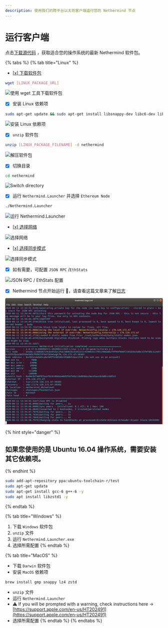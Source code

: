 ```yaml
---
description: 使用我们的跨平台以太坊客户端运行您的 Nethermind 节点
---
```


# 运行客户端

点击[下载源代码](../download-sources/) ，获取适合您的操作系统的最新 Nethermind 软件包。

{% tabs %}
{% tab title="Linux" %}
* [\[x\] 下载软件包](../download-sources/)

```bash
wget [LINUX_PACKAGE_URL]
```

![&#x4F7F;&#x7528; wget &#x5DE5;&#x5177;&#x4E0B;&#x8F7D;&#x8F6F;&#x4EF6;&#x5305;](../../.gitbook/assets/image%20%282%29.png)

* [x] 安装 Linux 依赖项

```bash
sudo apt-get update && sudo apt-get install libsnappy-dev libc6-dev libc6 unzip -y
```

![&#x5B89;&#x88C5; Linux &#x4F9D;&#x8D56;&#x9879;](../../.gitbook/assets/image%20%2816%29.png)

* [x] `unzip` 软件包

```bash
unzip [LINUX_PACKAGE_FILENAME] -d nethermind
```

![&#x89E3;&#x538B;&#x8F6F;&#x4EF6;&#x5305;](../../.gitbook/assets/image%20%287%29.png)

* [x] 切换目录

```bash
cd nethermind
```

![Switch directory](../../.gitbook/assets/image%20%288%29%20%281%29%20%281%29%20%281%29%20%281%29.png)

* [x] 运行 `Nethermind.Launcher` 并选择 `Ethereum Node`

```bash
./Nethermind.Launcher
```

![&#x8FD0;&#x884C; Nethermind.Launcher](../../.gitbook/assets/image%20%2819%29.png)

* [\[x\] 选择网络](../networks.md)

![&#x9009;&#x62E9;&#x7F51;&#x7EDC;](../../.gitbook/assets/image%20%2814%29.png)

* [\[x\] 选择同步模式](../sync-modes.md)

![&#x9009;&#x62E9;&#x540C;&#x6B65;&#x6A21;&#x5F0F;](../../.gitbook/assets/image%20%285%29.png)

* [x] 如有需要，可配置 `JSON RPC` /`EthStats`

![JSON RPC / EthStats &#x914D;&#x7F6E;](../../.gitbook/assets/image%20%2813%29.png)

* [x] Nethermind 节点开始运行 🎉，请查看这篇文章来了解[日志](../../#explaining-nethermind-logs)

![Nethermind client running Ethereum Mainnet](../../.gitbook/assets/image%20%2818%29%20%281%29%20%281%29%20%281%29%20%281%29%20%281%29%20%281%29%20%284%29%20%282%29%20%281%29.png)

{% hint style="danger" %}
## 如果您使用的是 Ubuntu 16.04 操作系统，需要安装其它依赖项。
{% endhint %}

```bash
sudo add-apt-repository ppa:ubuntu-toolchain-r/test
sudo apt-get update
sudo apt-get install gcc-6 g++-6 -y
sudo apt install libzstd1 -y
```
{% endtab %}

{% tab title="Windows" %}
1. 下载 `Windows` 软件包
2. `unzip` 文件
3. 运行 `Nethermind.Launcher.exe`
4. 选择所需配置
{% endtab %}

{% tab title="MacOS" %}
* 下载 `Darwin` 软件包
* 安装 `MacOS` 依赖项

```text
brew install gmp snappy lz4 zstd
```

* `unzip` 文件
* 运行 `Nethermind.Launcher`
* ⚠ If you will be prompted with a warning, check instructions here -&gt; [https://support.apple.com/en-us/HT202491](https://support.apple.com/en-us/HT202491)
* 选择所需配置
{% endtab %}
{% endtabs %}

